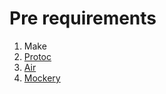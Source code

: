 # Pre requirements
1. Make
2. [Protoc](https://grpc.io/docs/protoc-installation/)
2. [Air](https://github.com/air-verse/air)
3. [Mockery](https://vektra.github.io/mockery/latest/installation/)
